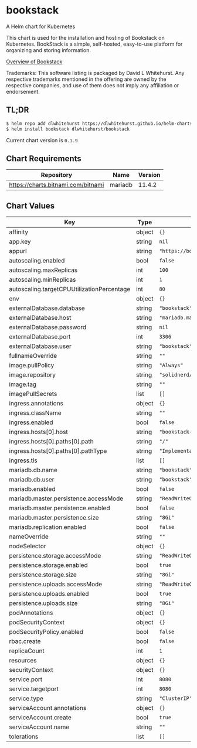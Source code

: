 bookstack
=========
A Helm chart for Kubernetes

This chart is used for the installation and hosting of Bookstack on Kubernetes.
BookStack is a simple, self-hosted, easy-to-use platform for organizing and storing information.

[Overview of Bookstack](https://www.bookstackapp.com/)

Trademarks: This software listing is packaged by David L Whitehurst. Any respective trademarks mentioned in the offering are owned by the respective companies, and use of them does not imply any affiliation or endorsement.
                           
## TL;DR

```bash
$ helm repo add dlwhitehurst https://dlwhitehurst.github.io/helm-charts/
$ helm install bookstack dlwhitehurst/bookstack
```
Current chart version is `0.1.9`

## Chart Requirements

| Repository | Name | Version |
|------------|------|---------|
| https://charts.bitnami.com/bitnami | mariadb | 11.4.2 |

## Chart Values

| Key | Type | Default | Description |
|-----|------|---------|-------------|
| affinity | object | `{}` |  |
| app.key | string | `nil` |  |
| appurl | string | `"https://bookstack.dlwhitehurst.com"` |  |
| autoscaling.enabled | bool | `false` |  |
| autoscaling.maxReplicas | int | `100` |  |
| autoscaling.minReplicas | int | `1` |  |
| autoscaling.targetCPUUtilizationPercentage | int | `80` |  |
| env | object | `{}` |  |
| externalDatabase.database | string | `"bookstack"` |  |
| externalDatabase.host | string | `"mariadb.mariadb.svc.cluster.local"` |  |
| externalDatabase.password | string | `nil` |  |
| externalDatabase.port | int | `3306` |  |
| externalDatabase.user | string | `"bookstack"` |  |
| fullnameOverride | string | `""` |  |
| image.pullPolicy | string | `"Always"` |  |
| image.repository | string | `"solidnerd/bookstack"` |  |
| image.tag | string | `""` |  |
| imagePullSecrets | list | `[]` |  |
| ingress.annotations | object | `{}` |  |
| ingress.className | string | `""` |  |
| ingress.enabled | bool | `false` |  |
| ingress.hosts[0].host | string | `"bookstack-example.local"` |  |
| ingress.hosts[0].paths[0].path | string | `"/"` |  |
| ingress.hosts[0].paths[0].pathType | string | `"ImplementationSpecific"` |  |
| ingress.tls | list | `[]` |  |
| mariadb.db.name | string | `"bookstack"` |  |
| mariadb.db.user | string | `"bookstack"` |  |
| mariadb.enabled | bool | `false` |  |
| mariadb.master.persistence.accessMode | string | `"ReadWriteOnce"` |  |
| mariadb.master.persistence.enabled | bool | `false` |  |
| mariadb.master.persistence.size | string | `"8Gi"` |  |
| mariadb.replication.enabled | bool | `false` |  |
| nameOverride | string | `""` |  |
| nodeSelector | object | `{}` |  |
| persistence.storage.accessMode | string | `"ReadWriteOnce"` |  |
| persistence.storage.enabled | bool | `true` |  |
| persistence.storage.size | string | `"8Gi"` |  |
| persistence.uploads.accessMode | string | `"ReadWriteOnce"` |  |
| persistence.uploads.enabled | bool | `true` |  |
| persistence.uploads.size | string | `"8Gi"` |  |
| podAnnotations | object | `{}` |  |
| podSecurityContext | object | `{}` |  |
| podSecurityPolicy.enabled | bool | `false` |  |
| rbac.create | bool | `false` |  |
| replicaCount | int | `1` |  |
| resources | object | `{}` |  |
| securityContext | object | `{}` |  |
| service.port | int | `8080` |  |
| service.targetport | int | `8080` |  |
| service.type | string | `"ClusterIP"` |  |
| serviceAccount.annotations | object | `{}` |  |
| serviceAccount.create | bool | `true` |  |
| serviceAccount.name | string | `""` |  |
| tolerations | list | `[]` |  |
